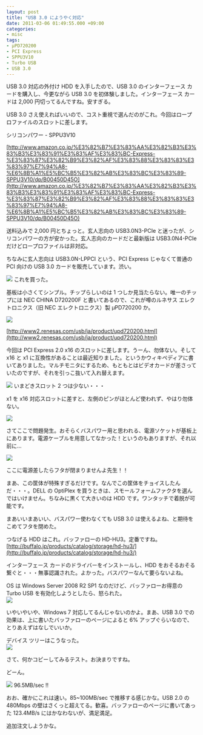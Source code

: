 ```yaml
---
layout: post
title: "USB 3.0 にようやく対応"
date: 2011-03-06 01:49:55.000 +09:00
categories:
- misc
tags:
- μPD720200
- PCI Express
- SPPU3V10
- Turbo USB
- USB 3.0
---
```


USB 3.0 対応の外付け HDD を入手したので、USB 3.0 のインターフェース カードを購入し、今更ながら USB 3.0 を初体験しました。インターフェース カードは 2,000 円切ってるんですね。安すぎる。

 
USB 3.0 さえ使えればいいので、コスト重視で選んだのがこれ。今回はロープロファイルのスロットに差します。

 
シリコンパワー - SPPU3V10 

 
[http://www.amazon.co.jp/%E3%82%B7%E3%83%AA%E3%82%B3%E3%83%B3%E3%83%91%E3%83%AF%E3%83%BC-Express-%E3%83%87%E3%82%B9%E3%82%AF%E3%83%88%E3%83%83%E3%83%97%E7%94%A8-%E6%8B%A1%E5%BC%B5%E3%82%AB%E3%83%BC%E3%83%89-SPPU3V10/dp/B00450D45O](http://www.amazon.co.jp/%E3%82%B7%E3%83%AA%E3%82%B3%E3%83%B3%E3%83%91%E3%83%AF%E3%83%BC-Express-%E3%83%87%E3%82%B9%E3%82%AF%E3%83%88%E3%83%83%E3%83%97%E7%94%A8-%E6%8B%A1%E5%BC%B5%E3%82%AB%E3%83%BC%E3%83%89-SPPU3V10/dp/B00450D45O)

 
送料込みで 2,000 円とちょっと。玄人志向の USB3.0N3-PCIe と迷ったが、シリコンパワーの方が安かった。玄人志向のカードだと最新版は USB3.0N4-PCIe だけどロープロファイルは非対応。

 
ちなみに玄人志向は USB3.0N-LPPCI という、PCI Express じゃなくて普通の PCI 向けの USB 3.0 カードを販売しています。渋い。

 
![]({{site.assets_url}}2011-03-06-cimg1339.jpg) これを買った。

 
基板は小さくてシンプル。チップらしいのは 1 つしか見当たらない。唯一のチップには NEC CHINA D720200F と書いてあるので、これが噂のルネサス エレクトロニクス（旧 NEC エレクトロニクス）製 μPD720200 か。

 
![]({{site.assets_url}}2011-03-06-cimg1341.jpg)

 
[http://www2.renesas.com/usb/ja/product/upd720200.html](http://www2.renesas.com/usb/ja/product/upd720200.html)

 
今回は PCI Express 2.0 x16 のスロットに差します。うーん、勿体ない。そして x16 と x1 に互換性があることは最近知りました。というかウィキペディアに書いてありました。マルチモニタにするため、もともとはビデオカードが差さっていたのですが、それを引っこ抜いて入れ替えます。

 
![]({{site.assets_url}}2011-03-06-cimg1342.jpg) いまどきスロット 2 つは少ない・・・

 
x1 を x16 対応スロットに差すと、左側のピンがほとんど使われず、やはり勿体ない。

 
![]({{site.assets_url}}2011-03-06-cimg1345.jpg)

 
さてここで問題発生。おそらくバスパワー用と思われる、電源ソケットが基板上にあります。電源ケーブルを用意してなかった！というのもありますが、それ以前に…

 
![]({{site.assets_url}}2011-03-06-cimg1346.jpg)

 
ここに電源差したらフタが閉まりませんよ先生！！

 
まあ、この筐体が特殊すぎるだけです。なんでこの筐体をチョイスしたんだ・・・。DELL の OptiPlex を買うときは、スモールフォームファクタを選んではいけません。ちなみに黒くて大きいのは HDD です。ワンタッチで着脱が可能です。

 
まあいいまあいい、バスパワー使わなくても USB 3.0 は使えるよね、と期待をこめてフタを閉めた。

 
つなげる HDD はこれ。バッファローの HD-HU3。定番ですね。 <br />
[http://buffalo.jp/products/catalog/storage/hd-hu3/](http://buffalo.jp/products/catalog/storage/hd-hu3/)

 
インターフェース カードのドライバーをインストールし、HDD をおそるおそる繋ぐと・・・無事認識された。よかった。バスパワーなんて要らないよね。

 
OS は Windows Server 2008 R2 SP1 なのだけど、バッファローお得意の Turbo USB を有効化しようとしたら、怒られた。 <br />
![]({{site.assets_url}}2011-03-06-turbousb1.png)

 
いやいやいや、Windows 7 対応してるんじゃないのかよ。まあ、USB 3.0 での効果は、上に書いたバッファローのページによると 6% アップぐらいなので、とりあえずはなしでいいか。

 
デバイス ツリーはこうなった。 <br />
![]({{site.assets_url}}2011-03-06-devices.png)

 
さて、何かコピーしてみるテスト。お決まりですね。

 
どーん。

 
![]({{site.assets_url}}2011-03-06-usb30_fast.png) 96.5MB/sec !!

 
おお、確かにこれは速い。85~100MB/sec で推移する感じかな。USB 2.0 の 480Mbps の壁はさくっと超えてる。歓喜。バッファローのページに書いてあった 123.4MB/s にはかなわないが、満足満足。

 
追加注文しようかな。

